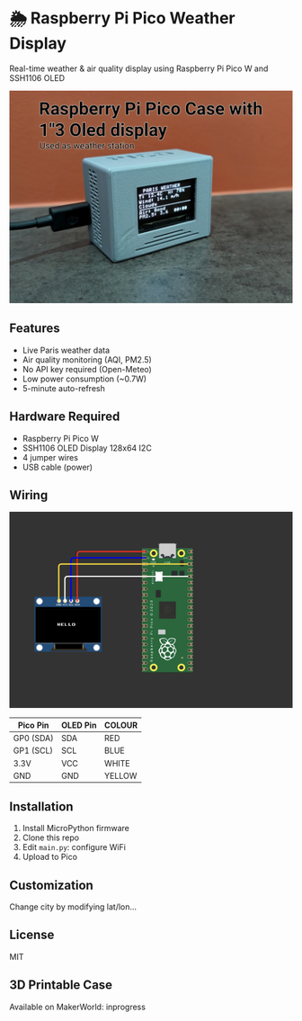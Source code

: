 # 🌦️ Raspberry Pi Pico Weather Display

Real-time weather & air quality display using Raspberry Pi Pico W and SSH1106 OLED

![Pico](images/pipico.png)

## Features
- Live Paris weather data
- Air quality monitoring (AQI, PM2.5)
- No API key required (Open-Meteo)
- Low power consumption (~0.7W)
- 5-minute auto-refresh

## Hardware Required
- Raspberry Pi Pico W
- SSH1106 OLED Display 128x64 I2C
- 4 jumper wires
- USB cable (power)

## Wiring
![Wiring](images/wiring.png)

| Pico Pin | OLED Pin | COLOUR |
|----------|----------|----------|
| GP0 (SDA)| SDA      | RED |
| GP1 (SCL)| SCL      | BLUE |
| 3.3V     | VCC      | WHITE |
| GND      | GND      | YELLOW |

## Installation
1. Install MicroPython firmware
2. Clone this repo
3. Edit `main.py`: configure WiFi
4. Upload to Pico

## Customization
Change city by modifying lat/lon...

## License
MIT

## 3D Printable Case
Available on MakerWorld: inprogress
